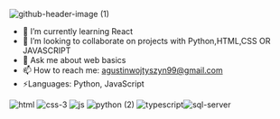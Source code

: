 ![github-header-image (1)](https://github.com/user-attachments/assets/f98f1901-a888-4abf-9043-456b697e83e7)
- 🌱 I’m currently learning 
React
- 👯 I’m looking to collaborate on projects with Python,HTML,CSS OR JAVASCRIPT
- 💬 Ask me about web basics
- 📫 How to reach me: agustinwojtyszyn99@gmail.com
- ⚡Languages: Python, JavaScript
  

![html](https://github.com/user-attachments/assets/0331ba55-6a92-47c7-be6d-1b00f4223e04)  ![css-3](https://github.com/user-attachments/assets/569bce76-0a74-4da0-8531-c367ac55f8b5) ![js](https://github.com/user-attachments/assets/6b158bc9-0dbd-44f6-8bcc-7d5f47ca1340) ![python (2)](https://github.com/user-attachments/assets/34cfa6ad-6db1-408a-ab20-04e066da0eef) ![typescript](https://github.com/user-attachments/assets/f7b6e6db-69e0-4eb1-b8e5-67189b21d97c)![sql-server](https://github.com/user-attachments/assets/6062ea65-c521-4b74-9be6-4ed7c6465bb6)







